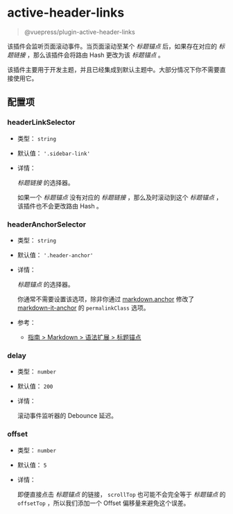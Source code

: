 # active-header-links

> @vuepress/plugin-active-header-links

该插件会监听页面滚动事件。当页面滚动至某个 _标题锚点_ 后，如果存在对应的 _标题链接_ ，那么该插件会将路由 Hash 更改为该 _标题锚点_ 。

该插件主要用于开发主题，并且已经集成到默认主题中。大部分情况下你不需要直接使用它。

## 配置项

### headerLinkSelector

- 类型： `string`

- 默认值： `'.sidebar-link'`

- 详情：

  _标题链接_ 的选择器。

  如果一个 _标题锚点_ 没有对应的 _标题链接_ ，那么及时滚动到这个 _标题锚点_ ，该插件也不会更改路由 Hash 。

### headerAnchorSelector

- 类型： `string`

- 默认值： `'.header-anchor'`

- 详情：

  _标题锚点_ 的选择器。

  你通常不需要设置该选项，除非你通过 [markdown.anchor](../config.md#markdown-anchor) 修改了 [markdown-it-anchor](https://github.com/valeriangalliat/markdown-it-anchor#readme) 的 `permalinkClass` 选项。

- 参考：
  - [指南 > Markdown > 语法扩展 > 标题锚点](../../guide/markdown.md#标题锚点)

### delay

- 类型： `number`

- 默认值： `200`

- 详情：

  滚动事件监听器的 Debounce 延迟。

### offset

- 类型： `number`

- 默认值： `5`

- 详情：

  即便直接点击 _标题锚点_ 的链接， `scrollTop` 也可能不会完全等于 _标题锚点_ 的 `offsetTop` ，所以我们添加一个 Offset 偏移量来避免这个误差。
